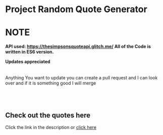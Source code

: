 # Project Random Quote Generator
<h1>NOTE</h1>

<b> API used: https://thesimpsonsquoteapi.glitch.me/ </b>
<b>All of the Code is written in ES6 version.</b>

<b>Updates appreciated</b> <br/>
<br>
<br>
Anything You want to update you can create a pull request and I can look over and if it is something good I will merge 
<br>
<br>
<br>
<br>
<h2>Check out the quotes here </h2>   Click the link in the description or <a href = "# ProjectChangeBackgroundColor
<h1>NOTE</h1>
<b>All of the Code is written in ES6 version.</b>

<b>Updates appreciated</b> <br/>
<br>
<br>
Anything You want to update you can create a pull request and I can look over and if it is something good I will merge 
<br>
<br>
<br>
<br>
<h2>Check the BackgroundChanger here </h2>   Click the link in the description or <a href = "https://jayanttokas.github.io/Project_ChangeBgColorWithHexcolor.github.io/"> click here </a>




